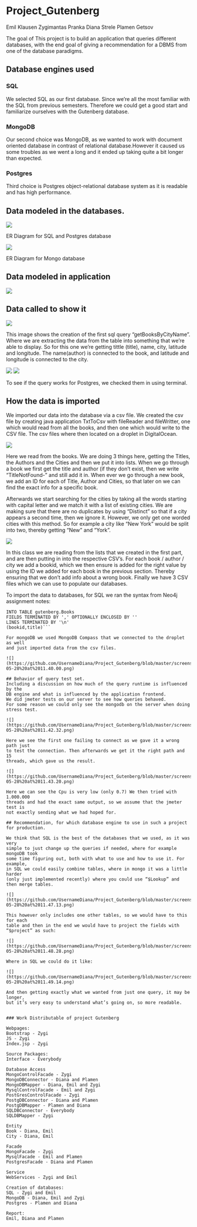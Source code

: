 # Project_Gutenberg

Emil Klausen
Zygimantas Pranka
Diana Strele
Plamen Getsov

The goal of This project is to build an application that queries different
databases, with the end goal of giving a recommendation for a DBMS from one of
the database paradigms.

## Database engines used

### SQL
We selected SQL as our first database. Since we’re all the most familiar with
the SQL from previous semesters. Therefore we could get a good start and
familiarize ourselves with the Gutenberg database.

### MongoDB
Our second choice was MongoDB, as we wanted to work with document oriented
database in contrast of relational database.However it caused us some troubles
as we went a long and it ended up taking quite a bit longer than expected.

### Postgres
Third choice is Postgres object-relational database system as it is readable
and has high performance.

## Data modeled in the databases.

![](https://github.com/UsernameDiana/Project_Gutenberg/blob/master/screenshots/Screen%20Shot%202018-05-28%20at%2011.24.12.png)

ER Diagram for SQL and Postgres database

![](https://github.com/UsernameDiana/Project_Gutenberg/blob/master/screenshots/Screen%20Shot%202018-05-28%20at%2011.24.51.png)

ER Diagram for Mongo database

## Data modeled in application

![](https://github.com/UsernameDiana/Project_Gutenberg/blob/master/screenshots/Screen%20Shot%202018-05-28%20at%2011.27.23.png)

## Data called to show it

![](https://github.com/UsernameDiana/Project_Gutenberg/blob/master/screenshots/Screen%20Shot%202018-05-28%20at%2011.28.17.png)

This image shows the creation of the first sql query “getBooksByCityName”.
Where we are extracting the data from the table into something that we’re able
to display. So for this one we’re getting tittle (title), name, city, latitude
and longitude. The name(author) is connected to the book, and latitude and
longitude is connected to the city.

![](https://github.com/UsernameDiana/Project_Gutenberg/blob/master/screenshots/Screen%20Shot%202018-05-28%20at%2010.56.24.png)
![](https://github.com/UsernameDiana/Project_Gutenberg/blob/master/screenshots/Screen%20Shot%202018-05-28%20at%2010.56.47.png)

To see if the query works for Postgres, we checked them in using terminal.

## How the data is imported
We imported our data into the database via a csv file. We created the csv file
by creating java application TxtToCsv with fileReader and fileWritter, one
which would read from all the books, and then one which would write to the CSV file.
The csv files where then located on a droplet in DigitalOcean.

![](https://github.com/UsernameDiana/Project_Gutenberg/blob/master/screenshots/Screen%20Shot%202018-05-28%20at%2011.36.12.png)

Here we read from the books. We are doing 3 things here, getting the Titles,
the Authors and the Cities and then we put it into lists. When we go through a
book we first get the title and author (if they don’t exist, then we write
“TitleNotFound-” and still add it in. When ever we go through a new book, we
add an ID for each of Title, Author and Cities, so that later on we can find
the exact info for a specific book.

Afterwards we start searching for the cities by taking all the words starting
with capital letter and we match it with a list of existing cities. We are
making sure that there are no duplicates by using “Distinct” so that if a city
appears a second time, then we ignore it. However, we only get one worded
cities with this method. So for example a city like “New York” would be split
into two, thereby getting “New” and “York”.

![](https://github.com/UsernameDiana/Project_Gutenberg/blob/master/screenshots/Screen%20Shot%202018-05-28%20at%2011.38.19.png)

In this class we are reading from the lists that we created in the first part,
and are then putting in into the respective CSV’s.
For each book / author / city we add a bookid, which we then ensure is added
for the right value by using the ID we added for each book in the previous section.
Thereby ensuring that we don’t add info about a wrong book.
Finally we have 3 CSV files which we can use to populate our databases.

To import the data to databases, for SQL we ran the syntax from Neo4j assignment notes:

```LOAD DATA LOCAL INFILE '/path/to/social_network_nodes.csv'
INTO TABLE gutenberg.Books
FIELDS TERMINATED BY ',' OPTIONALLY ENCLOSED BY ''
LINES TERMINATED BY '\n'
(bookid,title)```

For mongoDB we used MongoDB Compass that we connected to the droplet as well
and just imported data from the csv files.

![](https://github.com/UsernameDiana/Project_Gutenberg/blob/master/screenshots/Screen%20Shot%202018-05-28%20at%2011.40.00.png)

## Behavior of query test set.
Including a discussion on how much of the query runtime is influenced by the
DB engine and what is influenced by the application frontend.
We did jmeter tests on our server to see how queries behaved.
For some reason we could only see the mongodb on the server when doing stress test.

![](https://github.com/UsernameDiana/Project_Gutenberg/blob/master/screenshots/Screen%20Shot%202018-05-28%20at%2011.42.32.png)

Here we see the first one failing to connect as we gave it a wrong path just
to test the connection. Then afterwards we get it the right path and 15
threads, which gave us the result.

![](https://github.com/UsernameDiana/Project_Gutenberg/blob/master/screenshots/Screen%20Shot%202018-05-28%20at%2011.43.20.png)

Here we can see the Cpu is very low (only 0.7) We then tried with 1.000.000
threads and had the exact same output, so we assume that the jmeter test is
not exactly sending what we had hoped for.

## Recommendation, for which database engine to use in such a project for production.

We think that SQL is the best of the databases that we used, as it was very
simple to just change up the queries if needed, where for example mongoDB took
some time figuring out, both with what to use and how to use it. For example,
in SQL we could easily combine tables, where in mongo it was a little harder
(only just implemented recently) where you could use “$Lookup” and then merge tables.

![](https://github.com/UsernameDiana/Project_Gutenberg/blob/master/screenshots/Screen%20Shot%202018-05-28%20at%2011.47.13.png)

This however only includes one other tables, so we would have to this for each
table and then in the end we would have to project the fields with “$project” as such:

![](https://github.com/UsernameDiana/Project_Gutenberg/blob/master/screenshots/Screen%20Shot%202018-05-28%20at%2011.48.28.png)

Where in SQL we could do it like:

![](https://github.com/UsernameDiana/Project_Gutenberg/blob/master/screenshots/Screen%20Shot%202018-05-28%20at%2011.49.14.png)

And then getting exactly what we wanted from just one query, it may be longer,
but it’s very easy to understand what’s going on, so more readable.


### Work Distributable of project Gutenberg

Webpages:
Bootstrap - Zygi
JS - Zygi
Index.jsp - Zygi

Source Packages:
Interface - Everybody

Database Access
MongoControlFacade - Zygi
MongoDBConnector - Diana and Plamen
MongoDBMapper - Diana, Emil and Zygi
MysqlControlFacade - Emil and Zygi
PostGresControlFacade - Zygi
PostgDBConnector - Diana and Plamen
PostgDBMapper - Plamen and Diana
SQLDBConnector - Everybody
SQLDBMapper - Zygi

Entity
Book - Diana, Emil
City - Diana, Emil

Facade
MongoFacade - Zygi
MysqlFacade - Emil and Plamen
PostgresFacade - Diana and Plamen

Service
WebServices - Zygi and Emil

Creation of databases:
SQL - Zygi and Emil
MongoDB - Diana, Emil and Zygi
Postgres - Plamen and Diana

Report:
Emil, Diana and Plamen
